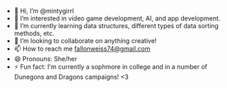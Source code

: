 - 👋 Hi, I’m @mintygirrl
- 👀 I’m interested in video game development, AI, and app development.
- 🌱 I’m currently learning data structures, different types of data sorting methods, etc.
- 💞️ I’m looking to collaborate on anything creative!
- 📫 How to reach me fallonweiss74@gmail.com
- 😄 Pronouns: She/her
- ⚡ Fun fact: I'm currently a sophmore in college and in a number of Dunegons and Dragons campaigns! <3

<!---
mintygirrl/mintygirrl is a ✨ special ✨ repository because its `README.md` (this file) appears on your GitHub profile.
You can click the Preview link to take a look at your changes.
--->
